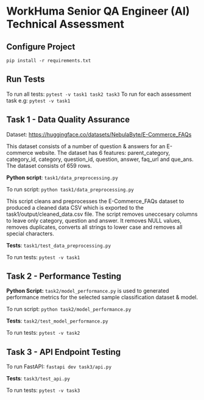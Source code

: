 # WorkHuma Senior QA Engineer (AI) Technical Assessment

## Configure Project

`pip install -r requirements.txt`

## Run Tests

To run all tests: `pytest -v task1 task2 task3`
To run for each assessment task e.g: `pytest -v task1`

## Task 1 - Data Quality Assurance

Dataset: https://huggingface.co/datasets/NebulaByte/E-Commerce_FAQs

This dataset consists of a number of question & answers for an E-commerce website. The dataset has 6 features:
parent_category, category_id, category, question_id, question, answer, faq_url and que_ans. 
The dataset consists of 659 rows.

**Python script**: `task1/data_preprocessing.py`

To run script: `python task1/data_preprocessing.py`

This script cleans and preprocesses the E-Commerce_FAQs dataset to produced a cleaned data CSV which is exported to the task1/output/cleaned_data.csv file. The script removes uneccesary columns to leave only category, question and answer. It removes NULL values, removes duplicates, converts all strings to lower case and removes all special characters. 

**Tests**: `task1/test_data_preprocessing.py`

To run tests: `pytest -v task1`

## Task 2 - Performance Testing

**Python Script:** `task2/model_performance.py` is used to generated performance metrics for the selected sample classification dataset & model. 

To run script: `python task2/model_performance.py `

**Tests**: `task2/test_model_performance.py`

To run tests: `pytest -v task2`



## Task 3 - API Endpoint Testing


To run FastAPI: `fastapi dev task3/api.py`

**Tests**: `task3/test_api.py`

To run tests: `pytest -v task3`
